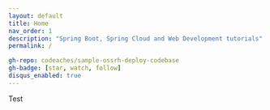 ```yaml
---
layout: default
title: Home
nav_order: 1
description: "Spring Boot, Spring Cloud and Web Development tutorials"
permalink: /

gh-repo: codeaches/sample-ossrh-deploy-codebase
gh-badge: [star, watch, follow]
disqus_enabled: true
---
```


Test
